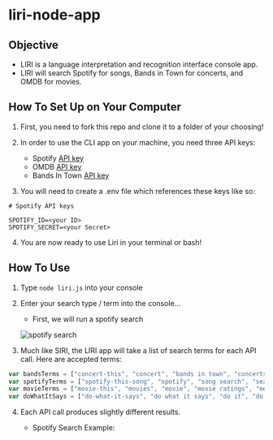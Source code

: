 # liri-node-app

## Objective

- LIRI is a language interpretation and recognition interface console app.  
- LIRI will search Spotify for songs, Bands in Town for concerts, and OMDB for movies.

## How To Set Up on Your Computer

1. First, you need to fork this repo and clone it to a folder of your choosing!

2. In order to use the CLI app on your machine, you need three API keys:
    * Spotify [API key](https://developer.spotify.com/documentation/web-api/)
    * OMDB [API key](http://omdbapi.com/)
    * Bands In Town [API key](http://www.artists.bandsintown.com/bandsintown-api)

3. You will need to create a .env file which references these keys like so:

```
# Spotify API keys

SPOTIFY_ID=<your ID>
SPOTIFY_SECRET=<your Secret>
```
4. You are now ready to use Liri in your terminal or bash!

## How To Use

1. Type ``` node liri.js ``` into your console

2. Enter your search type / term into the console...

    * First, we will run a spotify search

    ![spotify search](https://media.giphy.com/media/toYIiutyeYgfPvYg76/giphy.gif)
    
3. Much like SIRI, the LIRI app will take a list of search terms for each API call. Here are accepted terms:

```javascript
var bandsTerms = ["concert-this", "concert", "bands in town", "concerts", "bands-in-town"];
var spotifyTerms = ["spotify-this-song", "spotify", "song search", "search songs", "songs", "tracks", "song-search", "search-songs", "song"];
var movieTerms = ["movie-this", "movies", "movie", "movie ratings", "movie-ratings", "OMDB", "OMDB search", "OMDB-search"];
var doWhatItSays = ["do-what-it-says", "do what it says", "do it", "do it!", "what's in random.txt?", "random", ""];
```

4. Each API call produces slightly different results.

   * Spotify Search Example: 
   
